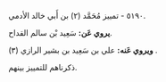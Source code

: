 ٥١٩٠ - تمييز مُحَمَّد (٢) بن أَبي خالد الأدمي.

**يروي عَن:** سَعِيد بْن سالم القداح.

**ويروي عَنه:** علي بن سَعِيد بن بشير الرازي (٣) .

ذكرناهم للتمييز بينهم.
